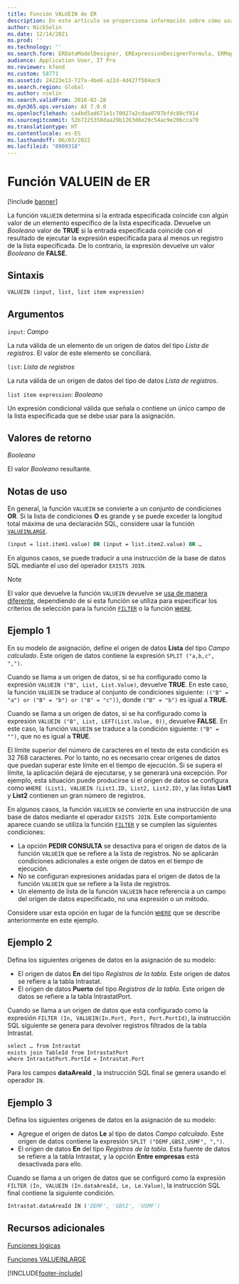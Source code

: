 ```yaml
---
title: Función VALUEIN de ER
description: En este artículo se proporciona información sobre cómo usar la función VALUEIN de informes electrónicos (ER).
author: NickSelin
ms.date: 12/14/2021
ms.prod: ''
ms.technology: ''
ms.search.form: ERDataModelDesigner, ERExpressionDesignerFormula, ERMappedFormatDesigner, ERModelMappingDesigner
audience: Application User, IT Pro
ms.reviewer: kfend
ms.custom: 58771
ms.assetid: 24223e13-727a-4be6-a22d-4d427f504ac9
ms.search.region: Global
ms.author: nselin
ms.search.validFrom: 2016-02-28
ms.dyn365.ops.version: AX 7.0.0
ms.openlocfilehash: ca4bd5ad671e1c70027a2cdaa0797bfdc89cf914
ms.sourcegitcommit: 52b7225350daa29b1263d8e29c54ac9e20bcca70
ms.translationtype: HT
ms.contentlocale: es-ES
ms.lasthandoff: 06/03/2022
ms.locfileid: "8909318"
---
```

# <a name="valuein-er-function"></a>Función VALUEIN de ER

[!include [banner](../includes/banner.md)]

La función `VALUEIN` determina si la entrada especificada coincide con algún valor de un elemento específico de la lista especificada. Devuelve un *Booleano* valor de **TRUE** si la entrada especificada coincide con el resultado de ejecutar la expresión especificada para al menos un registro de la lista especificada. De lo contrario, la expresión devuelve un valor *Booleano* de **FALSE**.

## <a name="syntax"></a>Sintaxis

```vb
VALUEIN (input, list, list item expression)
```

## <a name="arguments"></a>Argumentos

`input`: *Campo*

La ruta válida de un elemento de un origen de datos del tipo *Lista de registros*. El valor de este elemento se conciliará.

`list`: *Lista de registros*

La ruta válida de un origen de datos del tipo de datos *Lista de registros*.

`list item expression`: *Booleano*

Un expresión condicional válida que señala o contiene un único campo de la lista especificada que se debe usar para la asignación.

## <a name="return-values"></a>Valores de retorno

*Booleano*

El valor *Booleano* resultante.

## <a name="usage-notes"></a>Notas de uso

En general, la función `VALUEIN` se convierte a un conjunto de condiciones **OR**. Si la lista de condiciones **O** es grande y se puede exceder la longitud total máxima de una declaración SQL, considere usar la función [`VALUEINLARGE`](er-functions-logical-valueinlarge.md).

```vb
(input = list.item1.value) OR (input = list.item2.value) OR …
```

En algunos casos, se puede traducir a una instrucción de la base de datos SQL mediante el uso del operador `EXISTS JOIN`.

> [!NOTE]
> El valor que devuelve la función `VALUEIN` devuelve se [usa de manera diferente](er-functions-list-filter.md#usage-notes), dependiendo de si esta función se utiliza para especificar los criterios de selección para la función [`FILTER`](er-functions-list-filter.md) o la función [`WHERE`](er-functions-list-where.md).

## <a name="example-1"></a>Ejemplo 1

En su modelo de asignación, define el origen de datos **Lista** del tipo *Campo calculado*. Este origen de datos contiene la expresión `SPLIT ("a,b,c", ",")`.

Cuando se llama a un origen de datos, si se ha configurado como la expresión `VALUEIN ("B", List, List.Value)`, devuelve **TRUE**. En este caso, la función `VALUEIN` se traduce al conjunto de condiciones siguiente: `(("B" = "a") or ("B" = "b") or ("B" = "c"))`, donde `("B" = "b")` es igual a **TRUE**.

Cuando se llama a un origen de datos, si se ha configurado como la expresión `VALUEIN ("B", List, LEFT(List.Value, 0))`, devuelve **FALSE**. En este caso, la función `VALUEIN` se traduce a la condición siguiente: `("B" = "")`, que no es igual a **TRUE**.

El límite superior del número de caracteres en el texto de esta condición es 32 768 caracteres. Por lo tanto, no es necesario crear orígenes de datos que puedan superar este límite en el tiempo de ejecución. Si se supera el límite, la aplicación dejará de ejecutarse, y se generará una excepción. Por ejemplo, esta situación puede producirse si el origen de datos se configura como `WHERE (List1, VALUEIN (List1.ID, List2, List2.ID)`, y las listas **List1** y **List2** contienen un gran número de registros.

En algunos casos, la función `VALUEIN` se convierte en una instrucción de una base de datos mediante el operador `EXISTS JOIN`. Este comportamiento aparece cuando se utiliza la función [`FILTER`](er-functions-list-filter.md) y se cumplen las siguientes condiciones:

- La opción **PEDIR CONSULTA** se desactiva para el origen de datos de la función `VALUEIN` que se refiere a la lista de registros. No se aplicarán condiciones adicionales a este origen de datos en el tiempo de ejecución.
- No se configuran expresiones anidadas para el origen de datos de la función `VALUEIN` que se refiere a la lista de registros.
- Un elemento de lista de la función `VALUEIN` hace referencia a un campo del origen de datos especificado, no una expresión o un método.

Considere usar esta opción en lugar de la función [`WHERE`](er-functions-list-where.md) que se describe anteriormente en este ejemplo.

## <a name="example-2"></a>Ejemplo 2

Defina los siguientes orígenes de datos en la asignación de su modelo:

- El origen de datos **En** del tipo *Registros de la tabla*. Este origen de datos se refiere a la tabla Intrastat.
- El origen de datos **Puerto** del tipo *Registros de la tabla*. Este origen de datos se refiere a la tabla IntrastatPort.

Cuando se llama a un origen de datos que está configurado como la expresión `FILTER (In, VALUEIN(In.Port, Port, Port.PortId)`, la instrucción SQL siguiente se genera para devolver registros filtrados de la tabla Intrastat.

```vb
select … from Intrastat
exists join TableId from IntrastatPort
where IntrastatPort.PortId = Intrastat.Port
```

Para los campos **dataAreaId** , la instrucción SQL final se genera usando el operador `IN`.

## <a name="example-3"></a>Ejemplo 3

Defina los siguientes orígenes de datos en la asignación de su modelo:

- Agregue el origen de datos **Le** al tipo de datos *Campo calculado*. Este origen de datos contiene la expresión `SPLIT ("DEMF,GBSI,USMF", ",")`.
- El origen de datos **En** del tipo *Registros de la tabla*. Esta fuente de datos se refiere a la tabla Intrastat, y la opción **Entre empresas** está desactivada para ello.

Cuando se llama a un origen de datos que se configuró como la expresión `FILTER (In, VALUEIN (In.dataAreaId, Le, Le.Value)`, la instrucción SQL final contiene la siguiente condición.

```vb
Intrastat.dataAreaId IN ('DEMF', 'GBSI', 'USMF')
```

## <a name="additional-resources"></a>Recursos adicionales

[Funciones lógicas](er-functions-category-logical.md)

[Funciones VALUEINLARGE](er-functions-logical-valueinlarge.md)


[!INCLUDE[footer-include](../../../includes/footer-banner.md)]
